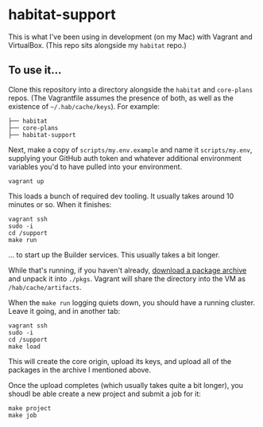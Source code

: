 # habitat-support

This is what I've been using in development (on my Mac) with Vagrant and VirtualBox. (This repo sits alongside my `habitat` repo.)

## To use it...

Clone this repository into a directory alongside the `habitat` and `core-plans` repos. (The Vagrantfile assumes the presence of both, as well as the existence of `~/.hab/cache/keys`). For example:

```
├── habitat
├── core-plans
├── habitat-support
```

Next, make a copy of `scripts/my.env.example` and name it `scripts/my.env`, supplying your GitHub auth token and whatever additional environment variables you'd to have pulled into your environment.

```
vagrant up
```

This loads a bunch of required dev tooling. It usually takes around 10 minutes or so. When it finishes:

```
vagrant ssh
sudo -i
cd /support
make run
```

... to start up the Builder services. This usually takes a bit longer.

While that's running, if you haven't already, [download a package archive](http://nunciato-shared-files.s3.amazonaws.com/pkgs.zip) and unpack it into `./pkgs`. Vagrant will share the directory into the VM as `/hab/cache/artifacts`.

When the `make run` logging quiets down, you should have a running cluster. Leave it going, and in another tab:

```
vagrant ssh
sudo -i
cd /support
make load
```

This will create the core origin, upload its keys, and upload all of the packages in the archive I mentioned above.

Once the upload completes (which usually takes quite a bit longer), you shoudl be able create a new project and submit a job for it:

```
make project
make job
```

